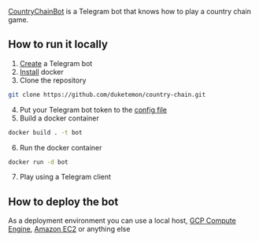[CountryChainBot](http://t.me/CountryChainBot) is a Telegram bot that knows how to play a country chain game.

## How to run it locally
1. [Create](https://core.telegram.org/bots#creating-a-new-bot) a Telegram bot
2. [Install](https://docs.docker.com/install/linux/docker-ce/ubuntu/#install-docker-engine---community) docker
3. Clone the repository
```bash
git clone https://github.com/duketemon/country-chain.git
```
4. Put your Telegram bot token to the [config file](https://github.com/duketemon/country-chain/blob/master/source/resources/service.config)
5. Build a docker container
```bash
docker build . -t bot
```
6. Run the docker container
```bash
docker run -d bot
```
7. Play using a Telegram client

## How to deploy the bot
As a deployment environment you can use a local host, [GCP Compute Engine](https://cloud.google.com/compute), [Amazon EC2](https://aws.amazon.com/ec2) or anything else
